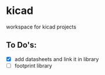 kicad
=====
workspace for kicad projects

To Do's:
--------------
- [x] add datasheets and link it in library
- [ ] footprint library
